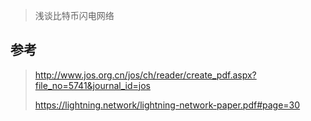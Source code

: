 > 浅谈比特币闪电网络























## 参考

> http://www.jos.org.cn/jos/ch/reader/create_pdf.aspx?file_no=5741&journal_id=jos
>
> https://lightning.network/lightning-network-paper.pdf#page=30